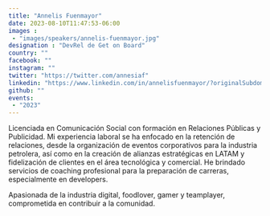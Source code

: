 ```yaml
---
title: "Annelis Fuenmayor"
date: 2023-08-10T11:47:53-06:00
images : 
 - "images/speakers/annelis-fuenmayor.jpg"
designation : "DevRel de Get on Board"
country: ""
facebook: ""
instagram: ""
twitter: "https://twitter.com/annesiaf"
linkedin: "https://www.linkedin.com/in/annelisfuenmayor/?originalSubdomain=cl"
github: ""
events: 
 - "2023"
---
```


Licenciada en Comunicación Social con formación en Relaciones Públicas y Publicidad. Mi experiencia laboral se ha enfocado en la retención de relaciones, desde la organización de eventos corporativos para la industria petrolera, así como en la creación de alianzas estratégicas en LATAM y fidelización de clientes en el área tecnológica y comercial. He brindado servicios de coaching profesional para la preparación de carreras, especialmente en developers.

Apasionada de la industria digital, foodlover, gamer y teamplayer, comprometida en contribuir a la comunidad.

